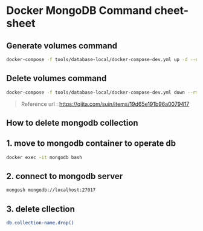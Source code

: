 # Docker MongoDB Command cheet-sheet

## Generate volumes command

```sh
docker-compose -f tools/database-local/docker-compose-dev.yml up -d --no-recreate --remove-orphans
```

## Delete volumes command

```sh
docker-compose -f tools/database-local/docker-compose-dev.yml down --rmi all --volumes --remove-orphans
```

> Reference url : <https://qiita.com/suin/items/19d65e191b96a0079417>

## How to delete mongodb collection

## 1. move to mongodb container to operate db  

```sh
docker exec -it mongodb bash
```

## 2. connect to mongodb server

```sh
mongosh mongodb://localhost:27017
```

## 3. delete cllection

```sh
db.collection-name.drop()
```
